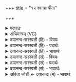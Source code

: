 +++
title = "१२ श्वात्राः पीता"

+++
<details><summary>पदपाठः</summary>

श्वा॒त्राः पी॒ताः। भ॒व॒त॒। यू॒यम्। आ॒पः॒। अ॒स्माक॑म्। अ॒न्तः। उ॒दरे। सु॒शेवा॒ इति॑ सु॒ऽशे॑वाः। ताः। अ॒स्मभ्य॑म्। अ॒य॒क्ष्माः। अ॒न॒मी॒वाः। अना॑गसः। स्वद॑न्तु। दे॒वीः। अ॒मृताः॑। ऋ॒ता॒वृधः॑। ऋ॒त॒वृध॒ इत्यृ॑त॒ऽवृधः॑। १२।
</details>

<details><summary>अधिमन्त्रम् (VC)</summary>

- आपो देवताः
- आङ्गिरस ऋषयः
- भुरिग् ब्राह्मी अनुष्टुप्
- गान्धारः
</details>

<details><summary>दयानन्द-सरस्वती (हि) - विषयः</summary>

इसका अनुष्ठान करके आगे मनुष्यों को क्या-क्या करना चाहिये, इस विषय का उपदेश अगले मन्त्र में किया है ॥
</details>

<details><summary>दयानन्द-सरस्वती (हि) - पदार्थः</summary>

पदार्थान्वयभाषाः -  हे मनुष्यो ! जो हम ने (पीताः) पिये (अस्माकम्) मनुष्यों के (अन्तः) मध्य वा (उदरे) शरीर के भीतर स्थित हुए (अस्मभ्यम्) मनुष्यादिकों के लिये (सुशेवाः) उत्तम सुखयुक्त (अनमीवाः) ज्वरादि रोग-समूह से रहित (अयक्ष्माः) क्षय आदि रोगकारक दोषों से रहित (अनागसः) पाप दोष निमित्तों से पृथक् (ऋतावृधः) सत्य को बढ़ाने वा (अमृताः) नाशरहित अमृतरसयुक्त (देवीः) दिव्यगुणसम्पन्न (आपः) प्राण वा जल हैं, (ताः) उनको आप लोग (स्वदन्तु) अच्छे प्रकार सेवन किया करो। इसका अनुष्ठान करके (यूयम्) तुम सब मनुष्य सुखों को भोगनेवाले (भवत) नित्य होओ ॥१२॥
</details>

<details><summary>दयानन्द-सरस्वती (हि) - भावार्थः</summary>

भावार्थभाषाः -  मनुष्यों को विद्वानों के सङ्ग वा उत्तम शिक्षा से विद्या को प्राप्त होकर अच्छे प्रकार परीक्षित शुद्ध किये हुए, शरीर और आत्मा के बल को बढ़ाने और रोगों को दूर करनेवाले जल आदि पदार्थों का सेवन करना चाहिये, क्योंकि विद्या वा आरोग्यता के विना कोई भी मनुष्य निरन्तर कर्म करने को समर्थ नहीं हो सकता। इससे इस कार्य्य का सर्वदा अनुष्ठान करना चाहिये ॥१२॥
</details>

<details><summary>दयानन्द-सरस्वती (सं) - विषयः</summary>

एतदनुष्ठायाग्रे मनुष्यैः किं किं कर्त्तव्यमित्युपदिश्यते ॥
</details>

<details><summary>दयानन्द-सरस्वती (सं) - पदार्थः</summary>

पदार्थान्वयभाषाः -  हे मनुष्या ! या अस्माभिः पीता अस्माकमन्तरुदरे स्थिता अस्मभ्यं श्वात्राः सुशेवा अयक्ष्मा अनमीवा अनागस ऋतावृधोऽमृता देवीर्देव्य आपो भवन्ति, ता भवन्तः स्वदन्तु सुसेवन्ताम्। तदेतदनुष्ठाय यूयं सुखिनो भवत ॥१२॥
</details>

<details><summary>दयानन्द-सरस्वती (सं) - भावार्थः</summary>

भावार्थभाषाः -  मनुष्यैर्विद्वत्सङ्गेन सुशिक्षया विद्यां प्राप्य सर्वथा सुपरीक्षिताः शोधिताः संस्कृताः शरीरात्मबलवर्धका रोगविच्छेदका जलादयः पदार्थाः सेवनीयाः। नहि विद्याऽऽरोग्याभ्यां विना कश्चिदपि निरन्तरं कर्म कर्तुं शक्नोति, तस्मादेतत् सर्वदाऽनुष्ठेयम् ॥१२॥
</details>

<details><summary>सविता जोशी ← दयानन्दः (म) - भावार्थः</summary>

भावार्थभाषाः -  माणसांनी विद्वानांच्या संगतीने उत्तम शिक्षण घेऊन विद्या प्राप्त करावी व शरीर आणि आत्मबल वाढविण्यासाठी, रोग दूर करण्यासाठी शुद्ध जल वगैरे पदार्थांचे सेवन करावे. कारण विद्या व आरोग्य याखेरीज कोणीही माणूस सतत कर्म करू शकत नाही. त्यासाठी सदैव अशा प्रकारचे अनुष्ठान करावे.
</details>